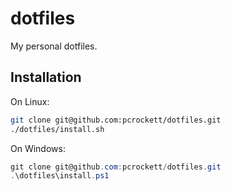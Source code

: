 dotfiles
========

My personal dotfiles.

Installation
------------

On Linux:

```bash
git clone git@github.com:pcrockett/dotfiles.git
./dotfiles/install.sh
```

On Windows:

```powershell
git clone git@github.com:pcrockett/dotfiles.git
.\dotfiles\install.ps1
```

